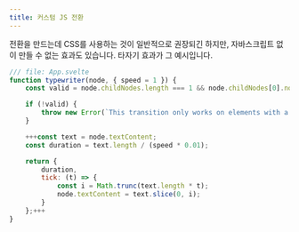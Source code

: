 ```yaml
---
title: 커스텀 JS 전환
---
```


전환을 만드는데 CSS를 사용하는 것이 일반적으로 권장되긴 하지만, 자바스크립트 없이 만들 수 없는 효과도 있습니다. 타자기 효과가 그 예시입니다.

```js
/// file: App.svelte
function typewriter(node, { speed = 1 }) {
	const valid = node.childNodes.length === 1 && node.childNodes[0].nodeType === Node.TEXT_NODE;

	if (!valid) {
		throw new Error(`This transition only works on elements with a single text node child`);
	}

	+++const text = node.textContent;
	const duration = text.length / (speed * 0.01);

	return {
		duration,
		tick: (t) => {
			const i = Math.trunc(text.length * t);
			node.textContent = text.slice(0, i);
		}
	};+++
}
```
